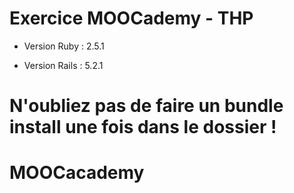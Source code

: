 # Exercice MOOCademy - THP

* Version Ruby : 2.5.1

* Version Rails : 5.2.1

# N'oubliez pas de faire un bundle install une fois dans le dossier !
# MOOCacademy

